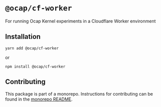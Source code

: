 # `@ocap/cf-worker`

For running Ocap Kernel experiments in a Cloudflare Worker environment

## Installation

`yarn add @ocap/cf-worker`

or

`npm install @ocap/cf-worker`

## Contributing

This package is part of a monorepo. Instructions for contributing can be found in the [monorepo README](https://github.com/MetaMask/ocap-kernel#readme).
